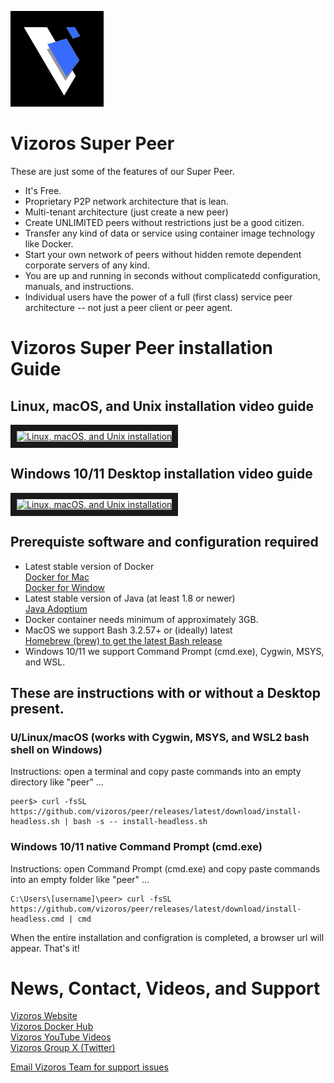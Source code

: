 ![](images/vizoros-logo-smaller.png)
# Vizoros Super Peer
These are just some of the features of our Super Peer.
+ It's Free.
+ Proprietary P2P network architecture that is lean.
+ Multi-tenant architecture (just create a new peer)
+ Create UNLIMITED peers without restrictions just be a good citizen.
+ Transfer any kind of data or service using container image technology like Docker.
+ Start your own network of peers without hidden remote dependent corporate servers of any kind.
+ You are up and running in seconds without complicatedd configuration, manuals, and instructions.
+ Individual users have the power of a full (first class) service peer architecture -- not just a peer client or peer agent.

# Vizoros Super Peer installation Guide #
## Linux, macOS, and Unix installation video guide
<a href="http://www.youtube.com/watch?feature=player_embedded&v=tLp_q8O-3UA" target="_blank"><img src="http://img.youtube.com/vi/tLp_q8O-3UA/0.jpg" 
alt="Linux, macOS, and Unix installation" width="240" height="180" border="10" /></a>

## Windows 10/11 Desktop installation video guide
<a href="http://www.youtube.com/watch?feature=player_embedded&v=s72hSfxuXxI" target="_blank"><img src="http://img.youtube.com/vi/s72hSfxuXxI/0.jpg" 
alt="Linux, macOS, and Unix installation" width="240" height="180" border="10" /></a>

## Prerequiste software and configuration required
- Latest stable version of Docker<br>
  [Docker for Mac](https://docs.docker.com/desktop/install/mac-install/)<br>
  [Docker for Window](https://docs.docker.com/desktop/install/windows-install/)<br>
- Latest stable version of Java (at least 1.8 or newer)<br>
  [Java Adoptium](https://adoptium.net/temurin/releases/)<br>
- Docker container needs minimum of approximately 3GB.  
- MacOS we support Bash 3.2.57+ or (ideally) latest<br>
  [Homebrew (brew) to get the latest Bash release](https://brew.sh/)<br>
- Windows 10/11 we support Command Prompt (cmd.exe), Cygwin, MSYS, and WSL.

## These are instructions with or without a Desktop present.

### U/Linux/macOS (works with Cygwin, MSYS, and WSL2 bash shell on Windows) 
Instructions: open a terminal and copy paste commands into an empty directory like "peer" ...
```
peer$> curl -fsSL https://github.com/vizoros/peer/releases/latest/download/install-headless.sh | bash -s -- install-headless.sh
```
### Windows 10/11 native Command Prompt (cmd.exe)
Instructions: open Command Prompt (cmd.exe) and copy paste commands into an empty folder like "peer" ...
```
C:\Users\[username]\peer> curl -fsSL https://github.com/vizoros/peer/releases/latest/download/install-headless.cmd | cmd
```
When the entire installation and configration is completed, a browser url will appear.
That's it!

# News, Contact, Videos, and Support
[Vizoros Website](https://bit.ly/vzos-website)<br>
[Vizoros Docker Hub](https://bit.ly/vzos-docker)<br>
[Vizoros YouTube Videos](https://bit.ly/vzos-youtube)<br>
[Vizoros Group X (Twitter)](https://bit.ly/vzos-twitter)<br>

[Email Vizoros Team for support issues](mailto:vizoros.issues@gmail.com?subject=[Super%20Peer]%20GitHub%20Instructions)
